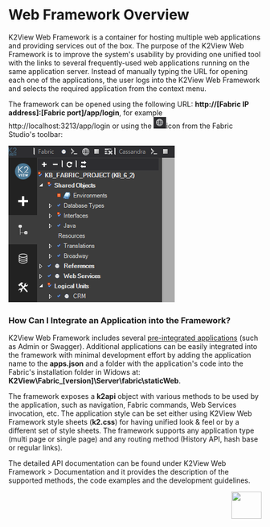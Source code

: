 # Web Framework Overview

K2View Web Framework is a container for hosting multiple web applications and providing services out of the box. The purpose of the K2View Web Framework is to improve the system's usability by providing one unified tool with the links to several frequently-used web applications running on the same application server. Instead of manually typing the URL for opening each one of the applications, the user logs into the K2View Web Framework and selects the required application from the context menu. 

The framework can be opened using the following URL: **http://[Fabric IP address]:[Fabric port]/app/login**, for example http://localhost:3213/app/login or using the ![image](images/30_01_icon.PNG)icon from the Fabric Studio's toolbar:

![image](images/30_01_toolbar.PNG)

### How Can I Integrate an Application into the Framework?

K2View Web Framework includes several [pre-integrated applications](02_preintegrated_apps_overview.md) (such as Admin or Swagger). Additional applications can be easily integrated into the framework with minimal development effort by adding the application name to the **apps.json** and a folder with the application's code into the Fabric's installation folder in Widows at: **K2View\Fabric_[version]\Server\fabric\staticWeb**. 

The framework exposes a **k2api** object with various methods to be used by the application, such as navigation, Fabric commands, Web Services invocation, etc.  The application style can be set either using K2View Web Framework style sheets (**k2.css**) for having unified look & feel or by a different set of style sheets. The framework supports any application type (multi page or single page) and any routing method (History API, hash base or regular links).

The detailed API documentation can be found under K2View Web Framework > Documentation and it provides the description of the supported methods, the code examples and the development guidelines. 



[<img align="right" width="60" height="54" src="/articles/images/Next.png">](02_preintegrated_apps_overview.md)

